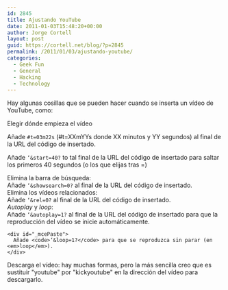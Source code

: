 ```yaml
---
id: 2845
title: Ajustando YouTube
date: 2011-01-03T15:48:20+00:00
author: Jorge Cortell
layout: post
guid: https://cortell.net/blog/?p=2845
permalink: /2011/01/03/ajustando-youtube/
categories:
  - Geek Fun
  - General
  - Hacking
  - Technology
---
```

Hay algunas cosillas que se pueden hacer cuando se inserta un vídeo de YouTube, como:

Elegir dónde empieza el vídeo

Añade `#t=03m22s` (#t=XXmYYs donde XX minutos y YY segundos) al final de la URL del código de insertado.

Añade `‘&start=40?` to tal final de la URL del código de insertado para saltar los primeros 40 segundos (o los que elijas tras =)

<div>
  Elimina la barra de búsqueda:
</div>

<div>
  Añade <code>‘&showsearch=0?</code> al final de la URL del código de insertado.
</div>

<div>
  <div>
    Elimina los vídeos relacionados:
  </div>
  
  <div>
    Añade <code>‘&rel=0?</code> al final de la URL del código de insertado.
  </div>
  
  <div>
    <em>Autoplay</em> y <em>loop</em>:
  </div>
  
  <div>
    Añade <code>‘&autoplay=1?</code> al final de la URL del código de insertado para que la reproducción del vídeo se inicie automáticamente.</p> 
    
    <div id="_mcePaste">
      Añade <code>‘&loop=1?</code> para que se reproduzca sin parar (en <em>loop</em>).
    </div>
  </div>
  
  <div>
    Descarga el vídeo: hay muchas formas, pero la más sencilla creo que es sustituir "youtube" por "kickyoutube" en la dirección del vídeo para descargarlo.
  </div>
</div>